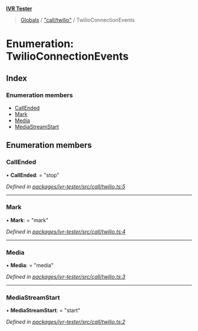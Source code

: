 **[IVR Tester](../README.md)**

> [Globals](../README.md) / ["call/twilio"](../modules/_call_twilio_.md) / TwilioConnectionEvents

# Enumeration: TwilioConnectionEvents

## Index

### Enumeration members

* [CallEnded](_call_twilio_.twilioconnectionevents.md#callended)
* [Mark](_call_twilio_.twilioconnectionevents.md#mark)
* [Media](_call_twilio_.twilioconnectionevents.md#media)
* [MediaStreamStart](_call_twilio_.twilioconnectionevents.md#mediastreamstart)

## Enumeration members

### CallEnded

•  **CallEnded**:  = "stop"

*Defined in [packages/ivr-tester/src/call/twilio.ts:5](https://github.com/SketchingDev/ivr-tester/blob/16cd721/packages/ivr-tester/src/call/twilio.ts#L5)*

___

### Mark

•  **Mark**:  = "mark"

*Defined in [packages/ivr-tester/src/call/twilio.ts:4](https://github.com/SketchingDev/ivr-tester/blob/16cd721/packages/ivr-tester/src/call/twilio.ts#L4)*

___

### Media

•  **Media**:  = "media"

*Defined in [packages/ivr-tester/src/call/twilio.ts:3](https://github.com/SketchingDev/ivr-tester/blob/16cd721/packages/ivr-tester/src/call/twilio.ts#L3)*

___

### MediaStreamStart

•  **MediaStreamStart**:  = "start"

*Defined in [packages/ivr-tester/src/call/twilio.ts:2](https://github.com/SketchingDev/ivr-tester/blob/16cd721/packages/ivr-tester/src/call/twilio.ts#L2)*
